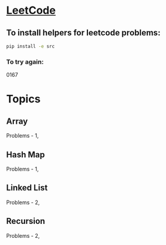 # [LeetCode](https://leetcode.com/problemset/all/)

## To install helpers for leetcode problems:
```bash
pip install -e src
```

### To try again:
0167

# Topics
## Array
Problems - 1, 

## Hash Map
Problems - 1, 

## Linked List
Problems - 2,

## Recursion
Problems - 2,
